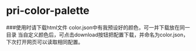# pri-color-palette


###使用时请下载html文件
color.json中有我预设好的颜色，可一并下载放在同一目录
当自定义颜色后，可点击download按钮把配置下载，并命名为color.json，下次打开网页可以读取相同配置。
